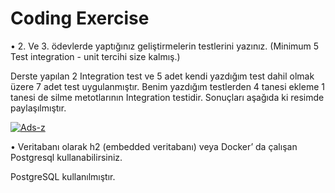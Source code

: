 # Coding Exercise

• 2. Ve 3. ödevlerde yaptığınız geliştirmelerin testlerini yazınız. (Minimum 5 Test integration - unit tercihi size kalmış.)

Derste yapılan 2 Integration test ve 5 adet kendi yazdığım test dahil olmak üzere 7 adet test uygulanmıştır. Benim yazdığım testlerden 4 tanesi ekleme 1 tanesi de silme metotlarının Integration testidir. Sonuçları aşağıda ki resimde paylaşılmıştır.

 
 <a href="https://ibb.co/895yVVD"><img src="https://i.ibb.co/Rc0XWWp/Ads-z.png" alt="Ads-z" border="0" /></a>

 
• Veritabanı olarak h2 (embedded veritabanı) veya Docker’ da çalışan Postgresql kullanabilirsiniz.

PostgreSQL kullanılmıştır.

